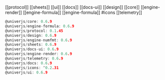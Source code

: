 [[protocol]]
[[sheets]]
[[ui]]
[[docs]]
[[docs-ui]]
[[design]]
[[core]]
[[engine-render]]
[[engine-formula]]
[[engine-formula]]
#icons 
[[telemetry]]


```c
@univerjs/core: 0.6.9           
@univerjs/engine-formula: 0.6.9
@univerjs/protocol: 0.1.45
@univerjs/design: 0.6.9        
@univerjs/engine-numfmt: 0.6.9  
@univerjs/sheets: 0.6.9
@univerjs/docs-ui: 0.6.9       
@univerjs/engine-render: 0.6.9  
@univerjs/telemetry: 0.6.9
@univerjs/docs: 0.6.9          
@univerjs/icons: ^0.2.31       
@univerjs/ui: 0.6.9
```